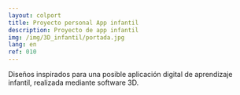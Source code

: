```yaml
---
layout: colport
title: Proyecto personal App infantil
description: Proyecto de app infantil
img: /img/3D_infantil/portada.jpg
lang: en
ref: 010
---
```


Diseños inspirados para una posible aplicación digital de aprendizaje infantil, realizada mediante software 3D.

<div class="section group">
        <div class="col span_6_of_12">
	  <img class="image_enlarge" src="{{ site.baseurl }}/img/3D_infantil/proyecto1.jpg" alt=""/>
	</div>
        <div class="col span_6_of_12">
	  <img class="image_enlarge" src="{{ site.baseurl }}/img/3D_infantil/proyecto2.jpg" alt=""/>
	</div>
</div>
<div class="section group">
        <div class="col span_6_of_12">
	  <img class="image_enlarge" src="{{ site.baseurl }}/img/3D_infantil/pippe.jpg" alt=""/>
	</div>
        <div class="col span_6_of_12">
	  <img class="image_enlarge" src="{{ site.baseurl }}/img/3D_infantil/proyecto3.jpg" alt=""/>
	</div>
</div>

